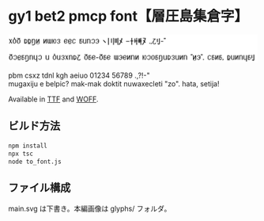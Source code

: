 # gy1 bet2 pmcp font【層圧島集倉字】

![](./sample.png)

pbm csxz tdnl kgh aeiuo 01234 56789 .,?!-"  
mugaxiju e belpic? mak-mak doktit nuwaxecleti "zo". hata, setija!

Available in [TTF](https://github.com/sozysozbot/gy1_bet2_pmcp_font/blob/master/fonts/gy1bet2.ttf) and [WOFF](https://github.com/sozysozbot/gy1_bet2_pmcp_font/blob/master/fonts/gy1bet2.woff).

## ビルド方法

```shell
npm install
npx tsc
node to_font.js
```

## ファイル構成

main.svg は下書き。本編画像は glyphs/ フォルダ。
